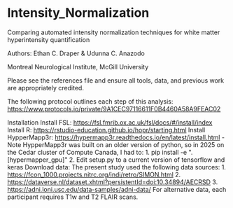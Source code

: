 # Intensity_Normalization

Comparing automated intensity normalization techniques for white matter hyperintensity quantification

Authors: Ethan C. Draper & Udunna C. Anazodo

Montreal Neurological Institute, McGill University

Please see the references file and ensure all tools, data, and previous work are appropriately credited.

The following protocol outlines each step of this analysis: https://www.protocols.io/private/9A1CEC97116611F0B4460A58A9FEAC02

Installation
  Install FSL: https://fsl.fmrib.ox.ac.uk/fsl/docs/#/install/index 
  Install R: https://rstudio-education.github.io/hopr/starting.html
  Install HypperMapp3r: https://hypermapp3r.readthedocs.io/en/latest/install.html
    - Note HypperMapp3r was built on an older version of python, so in 2025 on the Cedar cluster of Compute Canada, I had to:
    1. pip install -e ".[hypermapper_gpu]"
    2. Edit setup.py to a current version of tensorflow and keras
  Download data: The present study used the following data sources:
    1. https://fcon_1000.projects.nitrc.org/indi/retro/SIMON.html
    2. https://dataverse.nl/dataset.xhtml?persistentId=doi:10.34894/AECRSD
    3. https://adni.loni.usc.edu/data-samples/adni-data/
    For alternative data, each participant requires T1w and T2 FLAIR scans.
